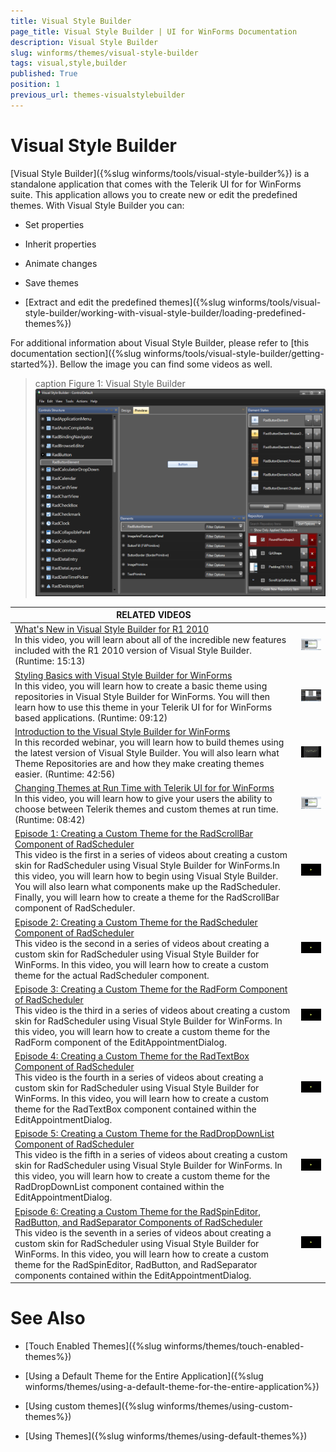 ```yaml
---
title: Visual Style Builder
page_title: Visual Style Builder | UI for WinForms Documentation
description: Visual Style Builder
slug: winforms/themes/visual-style-builder
tags: visual,style,builder
published: True
position: 1
previous_url: themes-visualstylebuilder
---
```


# Visual Style Builder

[Visual Style Builder]({%slug winforms/tools/visual-style-builder%}) is a standalone application that comes with the Telerik UI for for WinForms suite. This application allows you to create new or edit the predefined themes. With Visual Style Builder you can:

* Set properties 

* Inherit properties 

* Animate changes 

* Save themes

* [Extract and edit the predefined themes]({%slug winforms/tools/visual-style-builder/working-with-visual-style-builder/loading-predefined-themes%})


For additional information about Visual Style Builder, please refer to [this documentation section]({%slug winforms/tools/visual-style-builder/getting-started%}). Bellow the image you can find some videos as well.

>caption Figure 1: Visual Style Builder
![themes-visualstylebuilder 010](images/themes-visualstylebuilder010.png)

| RELATED VIDEOS |  |
| ------ | ------ |
|[What's New in Visual Style Builder for R1 2010](http://tv.telerik.com/watch/winforms/visualstylebuilder/whats-new-visual-style-builder-q1-2010)<br>In this video, you will learn about all of the incredible new features included with the R1 2010 version of Visual Style Builder. (Runtime: 15:13)|![themes-visualstylebuilder 008](images/themes-visualstylebuilder008.png)|
|[Styling Basics with Visual Style Builder for WinForms](http://tv.telerik.com/watch/winforms/visualstylebuilder/styling-basics-with-visual-style-builder-winforms)<br>In this video, you will learn how to create a basic theme using repositories in Visual Style Builder for WinForms. You will then learn how to use this theme in your Telerik UI for for WinForms based applications. (Runtime: 09:12)|![themes-visualstylebuilder 011](images/themes-visualstylebuilder011.png)|
|[Introduction to the Visual Style Builder for WinForms](http://tv.telerik.com/watch/winforms/visualstylebuilder/introduction-new-visual-style-builder-winforms)<br>In this recorded webinar, you will learn how to build themes using the latest version of Visual Style Builder. You will also learn what Theme Repositories are and how they make creating themes easier. (Runtime: 42:56)|![themes-visualstylebuilder 009](images/themes-visualstylebuilder009.png)
|[Changing Themes at Run Time with Telerik UI for for WinForms](http://tv.telerik.com/watch/winforms/visualstylebuilder/changing-themes-at-run-time-with-radcontrols-winforms)<br>In this video, you will learn how to give your users the ability to choose between Telerik themes and custom themes at run time. (Runtime: 08:42)|![themes-visualstylebuilder 008](images/themes-visualstylebuilder008.png)|
|[Episode 1: Creating a Custom Theme for the RadScrollBar Component of RadScheduler](http://tv.telerik.com/watch/winforms/episode-1-creating-custom-skin-for-radscheduler-with-visual-style-builder-for-winforms)<br>This video is the first in a series of videos about creating a custom skin for RadScheduler using Visual Style Builder for WinForms.In this video, you will learn how to begin using Visual Style Builder. You will also learn what components make up the RadScheduler. Finally, you will learn how to create a theme for the RadScrollBar component of RadScheduler.|![themes-visualstylebuilder 001](images/themes-visualstylebuilder001.png)|
|[Episode 2: Creating a Custom Theme for the RadScheduler Component of RadScheduler](http://tv.telerik.com/watch/winforms/episode-2-creating-custom-skin-for-radscheduler-with-visual-style-builder)<br>This video is the second in a series of videos about creating a custom skin for RadScheduler using Visual Style Builder for WinForms. In this video, you will learn how to create a custom theme for the actual RadScheduler component.|![themes-visualstylebuilder 002](images/themes-visualstylebuilder002.png)|
|[Episode 3: Creating a Custom Theme for the RadForm Component of RadScheduler](http://tv.telerik.com/watch/winforms/episode-3-creating-custom-skin-for-radscheduler-with-visual-style-builder-for-winforms)<br>This video is the third in a series of videos about creating a custom skin for RadScheduler using Visual Style Builder for WinForms. In this video, you will learn how to create a custom theme for the RadForm component of the EditAppointmentDialog.|![themes-visualstylebuilder 003](images/themes-visualstylebuilder003.png)|
|[Episode 4: Creating a Custom Theme for the RadTextBox Component of RadScheduler](http://tv.telerik.com/watch/winforms/episode-4-creating-custom-skin-for-radscheduler-with-visual-style-builder-for-winforms)<br>This video is the fourth in a series of videos about creating a custom skin for RadScheduler using Visual Style Builder for WinForms. In this video, you will learn how to create a custom theme for the RadTextBox component contained within the EditAppointmentDialog.|![themes-visualstylebuilder 004](images/themes-visualstylebuilder004.png)|
|[Episode 5: Creating a Custom Theme for the RadDropDownList Component of RadScheduler](http://tv.telerik.com/watch/winforms/episode-5-creating-custom-theme-for-raddropdownlist-component-radscheduler)<br>This video is the fifth in a series of videos about creating a custom skin for RadScheduler using Visual Style Builder for WinForms. In this video, you will learn how to create a custom theme for the RadDropDownList component contained within the EditAppointmentDialog.|![themes-visualstylebuilder 005](images/themes-visualstylebuilder005.png)|
|[Episode 6: Creating a Custom Theme for the RadSpinEditor, RadButton, and RadSeparator Components of RadScheduler](http://tv.telerik.com/watch/winforms/episode-7-creating-custom-theme-for-radspineditor-radbutton-radseparator-components-radscheduler)<br>This video is the seventh in a series of videos about creating a custom skin for RadScheduler using Visual Style Builder for WinForms. In this video, you will learn how to create a custom theme for the RadSpinEditor, RadButton, and RadSeparator components contained within the EditAppointmentDialog.|![themes-visualstylebuilder 007](images/themes-visualstylebuilder007.png)|

# See Also
* [Touch Enabled Themes]({%slug winforms/themes/touch-enabled-themes%})

* [Using a Default Theme for the Entire Application]({%slug winforms/themes/using-a-default-theme-for-the-entire-application%})

* [Using custom themes]({%slug winforms/themes/using-custom-themes%})

* [Using Themes]({%slug winforms/themes/using-default-themes%})

